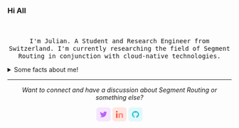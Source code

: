### Hi All

<p align="center">
  <br><br>
  <samp>
  I'm Julian. A Student and Research Engineer from Switzerland. I'm currently researching the field of Segment Routing in conjunction with cloud-native technologies. 
  </samp>
<details>
  <summary>Some facts about me!</summary>
  <br>
  
  - 💻 Working as a **Network and Research Engineer** in the [Institute for Network and Security](https://ins.hsr.ch).
  
  - ☀️ Developing Segment Routing applications with cloud-native technologies.
  
  - ✍️ Study **Computer Science** at the [Eastern Switzerland University](https://www.ost.ch).

  - 🚀 Working on some cool new projects.
    - [Jumper](https://github.com/jklaiber/jumper) - A simple CLI SSH manager 
    - [WEmulate](https://github.com/wemulate) - A modern Network Emulator 
  
</details>
<hr>
<p align="center">
  <i>Want to connect and have a discussion about Segment Routing or something else?</i>

  <p align="center">
    <a href="https://twitter.com/julianklaiber" alt="Twitter"><img src="https://github.com/jklaiber/jklaiber/blob/master/readme/twitter.png"></a>
    <a href="https://www.linkedin.com/in/julianklaiber/" alt="Linkedin"><img src="https://github.com/jklaiber/jklaiber/blob/master/readme/linkedin.png"></a>
    <a href="https://github.com/jklaiber" alt="GitHub"><img src="https://github.com/jklaiber/jklaiber/blob/master/readme/github.png"></a>
  </p>
</p>
</p>
